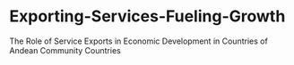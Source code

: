 # Exporting-Services-Fueling-Growth
The Role of Service Exports in Economic Development in Countries of Andean Community Countries
